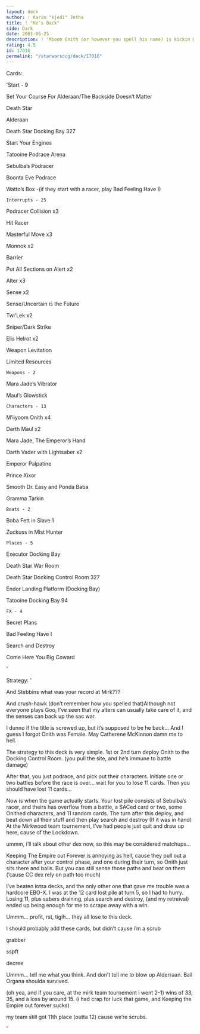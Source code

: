 ```yaml
---
layout: deck
author: ! Karim "kjedi" Jetha
title: ! "He’s Back"
side: Dark
date: 2001-06-25
description: ! "Mioom Onith (or however you spell his name) is kickin @#$% AGAIN."
rating: 4.5
id: 17016
permalink: "/starwarsccg/deck/17016"
---
```

Cards: 

'Start - 9

Set Your Course For Alderaan/The Backside Doesn’t Matter

Death Star

Alderaan

Death Star Docking Bay 327

Start Your Engines

Tatooine Podrace Arena

Sebulba’s Podracer

Boonta Eve Podrace

Watto’s Box -(if they start with a racer, play Bad Feeling Have I)


	Interrupts - 25

Podracer Collision x3

Hit Racer

Masterful Move x3

Monnok x2

Barrier

Put All Sections on Alert x2

Alter x3

Sense x2

Sense/Uncertain is the Future

Twi’Lek x2

Sniper/Dark Strike

Elis Helrot x2

Weapon Levitation

Limited Resources


	Weapons - 2

Mara Jade’s Vibrator

Maul’s Glowstick


	Characters - 13

M’iiyoom Onith x4

Darth Maul x2

Mara Jade, The Emperor’s Hand

Darth Vader with Lightsaber x2

Emperor Palpatine

Prince Xixor

Smooth Dr. Easy and Ponda Baba

Gramma Tarkin


	Boats - 2

Boba Fett in Slave 1

Zuckuss in Mist Hunter


	Places - 5

Executor Docking Bay

Death Star War Room

Death Star Docking Control Room 327

Endor Landing Platform (Docking Bay)

Tatooine Docking Bay 94


	FX - 4

Secret Plans

Bad Feeling Have I

Search and Destroy

Come Here You Big Coward


'

Strategy: '

And Stebbins what was your record at Mirk???

And crush-hawk (don’t remember how you spelled that)Although not everyone plays Goo, I’ve seen that my alters can usually take care of it, and the senses can back up the sac war.


I dunno if the title is screwed up, but it’s supposed to be he back...  And I guess I forgot Onith was Female.  May Catherene McKinnon damn me to hell.  


The strategy to this deck is very simple.  1st or 2nd turn deploy Onith to the Docking Control Room.  (you pull the site, and he’s immune to battle damage)


After that, you just podrace, and pick out their characters.  Initiate one or two battles before the race is over...  wait for you to lose 11 cards.  Then you should have lost 11 cards...


Now is when the game actually starts.  Your lost pile consists of Sebulba’s racer, and theirs has overflow from a battle, a SACed card or two, some Onithed characters, and 11 random cards.  The turn after this deploy, and beat down all their stuff and then play search and destroy (If it was in hand) At the Mirkwood team tournement, I’ve had people just quit and draw up here, cause of the Lockdown.  


ummm, i’ll talk about other dex now, so this may be considered matchups...


Keeping The Empire out Forever is annoying as hell, cause they pull out a character after your control phase, and one during their turn, so Onith just sits there and balls.  But you can still sense those paths and beat on them (’cause CC dex rely on path too much)


I’ve beaten lotsa decks, and the only other one that gave me trouble was a hardcore EBO-X.  I was at the 12 card lost pile at turn 5, so I had to hurry.  Losing 11, plus sabers draining, plus search and destroy, (and my retreival) ended up being enough for me to scrape away with a win.


Ummm... profit, rst, tigih... they all lose to this deck.


I should probably add these cards, but didn’t cause i’m a scrub

   grabber

   sspft

   decree


Ummm... tell me what you think.  And don’t tell me to blow up Alderraan.  Bail Organa shoulda survived.


(oh yea, and if you care, at the mirk team tournement i went 2-1)  wins of 33, 35, and a loss by around 15. (i had crap for luck that game, and Keeping the Empire out forever sucks)


my team still got 11th place (outta 12) cause we’re scrubs.

'
